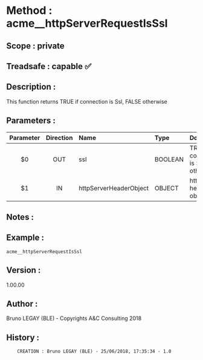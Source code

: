 ﻿# **Method :** acme__httpServerRequestIsSsl## **Scope :** private## **Treadsafe :** capable ✅ ## **Description :** This function returns TRUE if connection is Ssl, FALSE otherwise## **Parameters :** | Parameter | Direction | Name | Type | Ddescription | |:----:|:----:|:----|:----|:----| | $0 | OUT | ssl | BOOLEAN | TRUE if connection is Ssl, FALSE otherwise | | $1 | IN | httpServerHeaderObject | OBJECT | http server header object | ## **Notes :** ## **Example :** ```acme__httpServerRequestIsSsl```## **Version :** 1.00.00## **Author :** Bruno LEGAY (BLE) - Copyrights A&C Consulting 2018## **History :**          CREATION : Bruno LEGAY (BLE) - 25/06/2018, 17:35:34 - 1.0